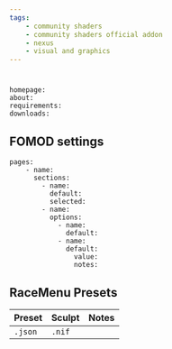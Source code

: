 ```yaml
---
tags:
    - community shaders
    - community shaders official addon
    - nexus
    - visual and graphics
---
```


#

```project_info
homepage:
about:
requirements:
downloads:
```

## FOMOD settings

```fomod_settings
pages:
    - name:
      sections:
        - name:
          default:
          selected:
        - name:
          options:
            - name:
              default:
            - name:
              default:
                value:
                notes:
```

## RaceMenu Presets

| Preset | Sculpt | Notes |
|---|---|---|
| ``.json`` | ``.nif`` | |
